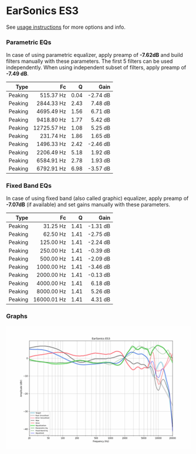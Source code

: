 # EarSonics ES3
See [usage instructions](https://github.com/jaakkopasanen/AutoEq#usage) for more options and info.

### Parametric EQs
In case of using parametric equalizer, apply preamp of **-7.62dB** and build filters manually
with these parameters. The first 5 filters can be used independently.
When using independent subset of filters, apply preamp of **-7.49 dB**.

| Type    | Fc          |    Q | Gain     |
|--------:|------------:|-----:|---------:|
| Peaking | 515.37 Hz   | 0.04 | -2.74 dB |
| Peaking | 2844.33 Hz  | 2.43 | 7.48 dB  |
| Peaking | 4695.49 Hz  | 1.56 | 6.71 dB  |
| Peaking | 9418.80 Hz  | 1.77 | 5.42 dB  |
| Peaking | 12725.57 Hz | 1.08 | 5.25 dB  |
| Peaking | 231.74 Hz   | 1.86 | 1.65 dB  |
| Peaking | 1496.33 Hz  | 2.42 | -2.46 dB |
| Peaking | 2206.49 Hz  | 5.18 | 1.92 dB  |
| Peaking | 6584.91 Hz  | 2.78 | 1.93 dB  |
| Peaking | 6792.91 Hz  | 6.98 | -3.57 dB |

### Fixed Band EQs
In case of using fixed band (also called graphic) equalizer, apply preamp of **-7.07dB**
(if available) and set gains manually with these parameters.

| Type    | Fc          |    Q | Gain     |
|--------:|------------:|-----:|---------:|
| Peaking | 31.25 Hz    | 1.41 | -1.31 dB |
| Peaking | 62.50 Hz    | 1.41 | -2.75 dB |
| Peaking | 125.00 Hz   | 1.41 | -2.24 dB |
| Peaking | 250.00 Hz   | 1.41 | -0.39 dB |
| Peaking | 500.00 Hz   | 1.41 | -2.09 dB |
| Peaking | 1000.00 Hz  | 1.41 | -3.46 dB |
| Peaking | 2000.00 Hz  | 1.41 | -0.13 dB |
| Peaking | 4000.00 Hz  | 1.41 | 6.18 dB  |
| Peaking | 8000.00 Hz  | 1.41 | 5.26 dB  |
| Peaking | 16000.01 Hz | 1.41 | 4.31 dB  |

### Graphs
![](./EarSonics%20ES3.png)